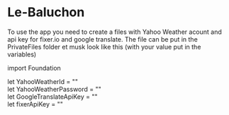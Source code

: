 # Le-Baluchon

To use the app you need to create a files with Yahoo Weather acount and api key for fixer.io and google translate.
The file can be put in the PrivateFiles folder et musk look like this (with your value put in the variables)


import Foundation

let YahooWeatherId = ""  
let YahooWeatherPassword = ""  
let GoogleTranslateApiKey = ""  
let fixerApiKey = ""  

